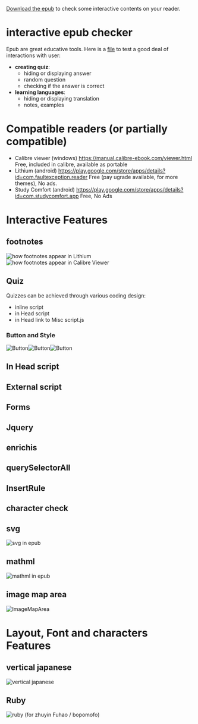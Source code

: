 [Download the epub](https://github.com/fxpar/interactive-epub-checker/raw/master/Test%20interactive%20Epub%20checker.epub) to check some interactive contents on your reader.



# interactive epub checker
Epub are great educative tools. Here is a [file](https://github.com/fxpar/interactive-epub-checker/raw/master/Test%20interactive%20Epub%20checker.epub) to test a good deal of interactions with user:
* **creating quiz**: 
  * hiding or displaying answer
  * random question
  * checking if the answer is correct
* **learning languages**: 
  * hiding or displaying translation
  * notes, examples

# Compatible readers (or partially compatible)
 * Calibre viewer (windows) https://manual.calibre-ebook.com/viewer.html Free, included in calibre, available as portable
 * Lithium (android) https://play.google.com/store/apps/details?id=com.faultexception.reader Free (pay ugrade available, for more themes), No ads.
 * Study Comfort (android) https://play.google.com/store/apps/details?id=com.studycomfort.app Free, No Ads
 
# Interactive Features
 

## footnotes
![how footnotes appear in Lithium](screenshots/FootnoteLithium.png)![how footnotes appear in Calibre Viewer](screenshots/FootnoteCalibreViewer.png)

## Quiz
Quizzes can be achieved through various coding design:
 * inline script
 * in Head script
 * in Head link to Misc script.js
### Button and Style
![Button](https://github.com/fxpar/interactive-epub-checker/blob/master/screenshots/quiz1.png)![Button](https://github.com/fxpar/interactive-epub-checker/blob/master/screenshots/quiz2.png)![Button](https://github.com/fxpar/interactive-epub-checker/blob/master/screenshots/quiz3.png)
## In Head script
## External script
## Forms
## Jquery
## enrichis
## querySelectorAll
## InsertRule
## character check


## svg
![svg in epub](https://github.com/fxpar/interactive-epub-checker/blob/master/screenshots/svg.png)
## mathml
![mathml in epub](https://github.com/fxpar/interactive-epub-checker/blob/master/screenshots/mathml.png)
## image map area
![ImageMapArea](https://github.com/fxpar/interactive-epub-checker/blob/master/screenshots/imageArea.png)

# Layout, Font and characters Features
## vertical japanese
![vertical japanese](https://github.com/fxpar/interactive-epub-checker/blob/master/screenshots/verticalJapanese.png)
## Ruby 
![ruby](https://github.com/fxpar/interactive-epub-checker/blob/master/screenshots/ruby.png)
(for zhuyin Fuhao / bopomofo)

